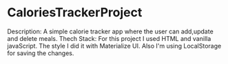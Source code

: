 # CaloriesTrackerProject

Description: A simple calorie tracker app where the user can add,update and delete meals.
Thech Stack: For this project I used HTML and vanilla javaScript. The style I did it with Materialize UI. 
Also I'm using LocalStorage for saving the changes. 

